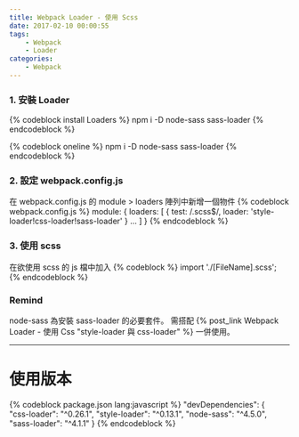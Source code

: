 ```yaml
---
title: Webpack Loader - 使用 Scss
date: 2017-02-10 00:00:55
tags:
    - Webpack
    - Loader
categories:
    - Webpack
---
```

### 1. 安裝 Loader
{% codeblock install Loaders %}
npm i -D node-sass
         sass-loader
{% endcodeblock %}

{% codeblock oneline %}
npm i -D node-sass sass-loader
{% endcodeblock %}

<!-- more -->

### 2. 設定 webpack.config.js
在 webpack.config.js 的 module > loaders 陣列中新增一個物件
{% codeblock webpack.config.js %}
module: {
    loaders: [
        {
            test: /\.scss$/,
            loader: 'style-loader!css-loader!sass-loader'
        }
        ...
    ]
}
{% endcodeblock %}

### 3. 使用 scss
在欲使用 scss 的 js 檔中加入
{% codeblock %}
import './[FileName].scss';
{% endcodeblock %}

### Remind
node-sass 為安裝 sass-loader 的必要套件。
需搭配 {% post_link Webpack Loader - 使用 Css "style-loader 與 css-loader" %} 一併使用。

---

# 使用版本
{% codeblock package.json lang:javascript %}
"devDependencies": {  
  "css-loader": "^0.26.1",
  "style-loader": "^0.13.1",
  "node-sass": "^4.5.0",
  "sass-loader": "^4.1.1"
}
{% endcodeblock %}